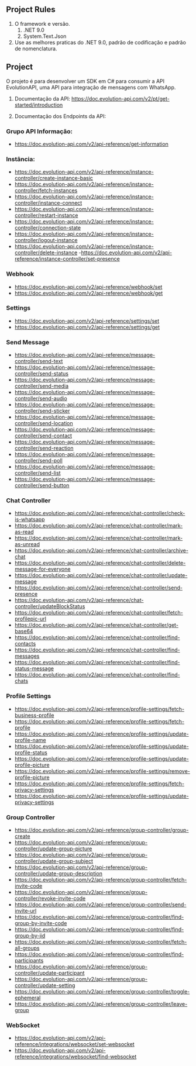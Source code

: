 ## Project Rules

1. O framework e versão.
    1. .NET 9.0
    2. System.Text.Json
2. Use as melhores praticas do .NET 9.0, padrão de codificação e padrão de nomenclatura.

## Project
O projeto é para desenvolver um SDK em C# para consumir a API EvolutionAPI, uma API para integração de mensagens com WhatsApp.

1. Documentação da API:
https://doc.evolution-api.com/v2/pt/get-started/introduction

2. Documentação dos Endpoints da API:
### Grupo API Informação:
- https://doc.evolution-api.com/v2/api-reference/get-information
### Instância:
- https://doc.evolution-api.com/v2/api-reference/instance-controller/create-instance-basic
- https://doc.evolution-api.com/v2/api-reference/instance-controller/fetch-instances
- https://doc.evolution-api.com/v2/api-reference/instance-controller/instance-connect
- https://doc.evolution-api.com/v2/api-reference/instance-controller/restart-instance
- https://doc.evolution-api.com/v2/api-reference/instance-controller/connection-state
- https://doc.evolution-api.com/v2/api-reference/instance-controller/logout-instance
- https://doc.evolution-api.com/v2/api-reference/instance-controller/delete-instance
-https://doc.evolution-api.com/v2/api-reference/instance-controller/set-presence

### Webhook
- https://doc.evolution-api.com/v2/api-reference/webhook/set
- https://doc.evolution-api.com/v2/api-reference/webhook/get

### Settings
- https://doc.evolution-api.com/v2/api-reference/settings/set
- https://doc.evolution-api.com/v2/api-reference/settings/get

### Send Message
- https://doc.evolution-api.com/v2/api-reference/message-controller/send-text
- https://doc.evolution-api.com/v2/api-reference/message-controller/send-status
- https://doc.evolution-api.com/v2/api-reference/message-controller/send-media
- https://doc.evolution-api.com/v2/api-reference/message-controller/send-audio
- https://doc.evolution-api.com/v2/api-reference/message-controller/send-sticker
- https://doc.evolution-api.com/v2/api-reference/message-controller/send-location
- https://doc.evolution-api.com/v2/api-reference/message-controller/send-contact
- https://doc.evolution-api.com/v2/api-reference/message-controller/send-reaction
- https://doc.evolution-api.com/v2/api-reference/message-controller/send-poll
- https://doc.evolution-api.com/v2/api-reference/message-controller/send-list
- https://doc.evolution-api.com/v2/api-reference/message-controller/send-button

### Chat Controller
- https://doc.evolution-api.com/v2/api-reference/chat-controller/check-is-whatsapp
- https://doc.evolution-api.com/v2/api-reference/chat-controller/mark-as-read
- https://doc.evolution-api.com/v2/api-reference/chat-controller/mark-as-unread
- https://doc.evolution-api.com/v2/api-reference/chat-controller/archive-chat
- https://doc.evolution-api.com/v2/api-reference/chat-controller/delete-message-for-everyone
- https://doc.evolution-api.com/v2/api-reference/chat-controller/update-message
- https://doc.evolution-api.com/v2/api-reference/chat-controller/send-presence
- https://doc.evolution-api.com/v2/api-reference/chat-controller/updateBlockStatus
- https://doc.evolution-api.com/v2/api-reference/chat-controller/fetch-profilepic-url
- https://doc.evolution-api.com/v2/api-reference/chat-controller/get-base64
- https://doc.evolution-api.com/v2/api-reference/chat-controller/find-contacts
- https://doc.evolution-api.com/v2/api-reference/chat-controller/find-messages
- https://doc.evolution-api.com/v2/api-reference/chat-controller/find-status-message
- https://doc.evolution-api.com/v2/api-reference/chat-controller/find-chats

### Profile Settings
- https://doc.evolution-api.com/v2/api-reference/profile-settings/fetch-business-profile
- https://doc.evolution-api.com/v2/api-reference/profile-settings/fetch-profile
- https://doc.evolution-api.com/v2/api-reference/profile-settings/update-profile-name
- https://doc.evolution-api.com/v2/api-reference/profile-settings/update-profile-status
- https://doc.evolution-api.com/v2/api-reference/profile-settings/update-profile-picture
- https://doc.evolution-api.com/v2/api-reference/profile-settings/remove-profile-picture
- https://doc.evolution-api.com/v2/api-reference/profile-settings/fetch-privacy-settings
- https://doc.evolution-api.com/v2/api-reference/profile-settings/update-privacy-settings

### Group Controller
- https://doc.evolution-api.com/v2/api-reference/group-controller/group-create
- https://doc.evolution-api.com/v2/api-reference/group-controller/update-group-picture
- https://doc.evolution-api.com/v2/api-reference/group-controller/update-group-subject
- https://doc.evolution-api.com/v2/api-reference/group-controller/update-group-description
- https://doc.evolution-api.com/v2/api-reference/group-controller/fetch-invite-code
- https://doc.evolution-api.com/v2/api-reference/group-controller/revoke-invite-code
- https://doc.evolution-api.com/v2/api-reference/group-controller/send-invite-url
- https://doc.evolution-api.com/v2/api-reference/group-controller/find-group-by-invite-code
- https://doc.evolution-api.com/v2/api-reference/group-controller/find-group-by-jid
- https://doc.evolution-api.com/v2/api-reference/group-controller/fetch-all-groups
- https://doc.evolution-api.com/v2/api-reference/group-controller/find-participants
- https://doc.evolution-api.com/v2/api-reference/group-controller/update-participant
- https://doc.evolution-api.com/v2/api-reference/group-controller/update-setting
- https://doc.evolution-api.com/v2/api-reference/group-controller/toggle-ephemeral
- https://doc.evolution-api.com/v2/api-reference/group-controller/leave-group

### WebSocket
- https://doc.evolution-api.com/v2/api-reference/integrations/websocket/set-websocket
- https://doc.evolution-api.com/v2/api-reference/integrations/websocket/find-websocket